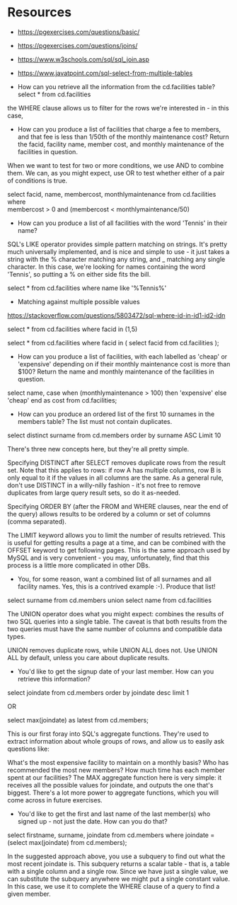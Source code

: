 # Resources
* https://pgexercises.com/questions/basic/
* https://pgexercises.com/questions/joins/
* https://www.w3schools.com/sql/sql_join.asp
* https://www.javatpoint.com/sql-select-from-multiple-tables


* How can you retrieve all the information from the cd.facilities table?
select * from cd.facilities

the WHERE clause allows us to filter for the rows we're interested in - in this case, 

* How can you produce a list of facilities that charge a fee to members, and that fee is less than 1/50th of the monthly maintenance cost? Return the facid, facility name, member cost, and monthly maintenance of the facilities in question.

When we want to test for two or more conditions, we use AND to combine them. We can, as you might expect, use OR to test whether either of a pair of conditions is true.

select facid, name, membercost, monthlymaintenance 
from cd.facilities 
where  
membercost > 0 and (membercost < monthlymaintenance/50)

* How can you produce a list of all facilities with the word 'Tennis' in their name?

SQL's LIKE operator provides simple pattern matching on strings. It's pretty much universally implemented, and is nice and simple to use - it just takes a string with the % character matching any string, and _ matching any single character. In this case, we're looking for names containing the word 'Tennis', so putting a % on either side fits the bill.

select * from cd.facilities where name like '%Tennis%'

* Matching against multiple possible values

https://stackoverflow.com/questions/5803472/sql-where-id-in-id1-id2-idn

select * from cd.facilities where facid in (1,5)

select * 
	from cd.facilities
	where
		facid in (
			select facid from cd.facilities
			);

* How can you produce a list of facilities, with each labelled as 'cheap' or 'expensive' depending on if their monthly maintenance cost is more than $100? Return the name and monthly maintenance of the facilities in question.

select name, 
	case when (monthlymaintenance > 100) then
		'expensive'
	else
		'cheap'
	end as cost
	from cd.facilities;    

* How can you produce an ordered list of the first 10 surnames in the members table? The list must not contain duplicates.

select distinct surname from cd.members 
order by
surname ASC
Limit 10

There's three new concepts here, but they're all pretty simple.

Specifying DISTINCT after SELECT removes duplicate rows from the result set. Note that this applies to rows: if row A has multiple columns, row B is only equal to it if the values in all columns are the same. As a general rule, don't use DISTINCT in a willy-nilly fashion - it's not free to remove duplicates from large query result sets, so do it as-needed.

Specifying ORDER BY (after the FROM and WHERE clauses, near the end of the query) allows results to be ordered by a column or set of columns (comma separated).

The LIMIT keyword allows you to limit the number of results retrieved. This is useful for getting results a page at a time, and can be combined with the OFFSET keyword to get following pages. This is the same approach used by MySQL and is very convenient - you may, unfortunately, find that this process is a little more complicated in other DBs.

* You, for some reason, want a combined list of all surnames and all facility names. Yes, this is a contrived example :-). Produce that list!

select surname from cd.members 
union
select name from cd.facilities

The UNION operator does what you might expect: combines the results of two SQL queries into a single table. The caveat is that both results from the two queries must have the same number of columns and compatible data types.

UNION removes duplicate rows, while UNION ALL does not. Use UNION ALL by default, unless you care about duplicate results.

* You'd like to get the signup date of your last member. How can you retrieve this information?

select joindate from cd.members
order by joindate desc
limit 1

OR

select max(joindate) as latest
	from cd.members;  

This is our first foray into SQL's aggregate functions. They're used to extract information about whole groups of rows, and allow us to easily ask questions like:

What's the most expensive facility to maintain on a monthly basis?
Who has recommended the most new members?
How much time has each member spent at our facilities?
The MAX aggregate function here is very simple: it receives all the possible values for joindate, and outputs the one that's biggest. There's a lot more power to aggregate functions, which you will come across in future exercises.

* You'd like to get the first and last name of the last member(s) who signed up - not just the date. How can you do that?

select firstname, surname, joindate
	from cd.members
	where joindate = 
		(select max(joindate) 
			from cd.members);  

In the suggested approach above, you use a subquery to find out what the most recent joindate is. This subquery returns a scalar table - that is, a table with a single column and a single row. Since we have just a single value, we can substitute the subquery anywhere we might put a single constant value. In this case, we use it to complete the WHERE clause of a query to find a given member.

